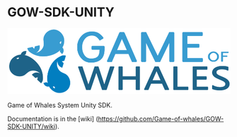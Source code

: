 # GOW-SDK-UNITY
![](https://github.com/Game-of-whales/GOW-SDK-UNITY/blob/master/docs/logo_gow.png)


Game of Whales System Unity SDK.

Documentation is in the [wiki] (https://github.com/Game-of-whales/GOW-SDK-UNITY/wiki).
